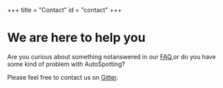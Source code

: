 +++
title = "Contact"
id = "contact"
+++

# We are here to help you

Are you curious about something notanswered in our
[FAQ](https://github.com/cristim/autospotting/blob/master/FAQ.md),or do you have
some kind of problem with AutoSpotting?

Please feel free to contact us on [Gitter](gitter.im/cristim/autospotting).
